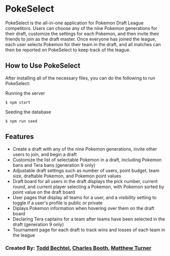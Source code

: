 # PokeSelect

PokeSelect is the all-in-one application for Pokemon Draft League competitors. Users can choose any of the nine Pokemon generations for their draft, customize the settings for each Pokemon, and then invite their friends to join as the draft master. Once everyone has joined the league, each user selects Pokemon for their team in the draft, and all matches can then be reported on PokeSelect to keep track of the league.

## How to Use PokeSelect

After installing all of the necessary files, you can do the following to run PokeSelect:

Running the server
```
$ npm start
```

Seeding the database
```
$ npm run seed
```

## Features

- Create a draft with any of the nine Pokemon generations, invite other users to join, and begin a draft
- Customize the list of selectable Pokemon in a draft, including Pokemon bans and Tera bans (generation 9 only)
- Adjustable draft settings such as number of users, point budget, team size, draftable Pokemon, and Pokemon point values
- Draft board for all users in the draft displays the pick number, current round, and current player selecting a Pokemon, with Pokemon sorted by point value on the draft board
- User pages that display all teams for a user, and a visibility setting to toggle if a user's profile is public or private
- Diplays Pokemon information when hovering over them on the draft board
- Declaring Tera captains for a team after teams have been selected in the draft (generation 9 only)
- Tournament page for each draft to track wins and losses of each team in the league

### Created By: [Todd Bechtel](https://github.com/tbechtel40), [Charles Booth](https://github.com/everlastingflame), [Matthew Turner](https://github.com/mdt1026)